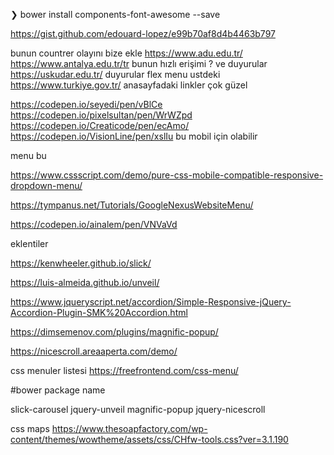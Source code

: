❯ bower install components-font-awesome --save

https://gist.github.com/edouard-lopez/e99b70af8d4b4463b797

bunun countrer olayını bize ekle 
https://www.adu.edu.tr/
https://www.antalya.edu.tr/tr  bunun hızlı erişimi ? ve duyurular 
https://uskudar.edu.tr/  duyurular flex menu ustdeki 
https://www.turkiye.gov.tr/  anasayfadaki linkler çok güzel 

https://codepen.io/seyedi/pen/vBlCe
https://codepen.io/pixelsultan/pen/WrWZpd
https://codepen.io/Creaticode/pen/ecAmo/
https://codepen.io/VisionLine/pen/xslIu    bu mobil için olabilir 



menu bu 

https://www.cssscript.com/demo/pure-css-mobile-compatible-responsive-dropdown-menu/


https://tympanus.net/Tutorials/GoogleNexusWebsiteMenu/


https://codepen.io/ainalem/pen/VNVaVd


eklentiler 


https://kenwheeler.github.io/slick/

https://luis-almeida.github.io/unveil/

https://www.jqueryscript.net/accordion/Simple-Responsive-jQuery-Accordion-Plugin-SMK%20Accordion.html

https://dimsemenov.com/plugins/magnific-popup/

https://nicescroll.areaaperta.com/demo/

css menuler listesi 
https://freefrontend.com/css-menu/

#bower package name 
 
slick-carousel
jquery-unveil
magnific-popup
jquery-nicescroll



css maps
https://www.thesoapfactory.com/wp-content/themes/wowtheme/assets/css/CHfw-tools.css?ver=3.1.190